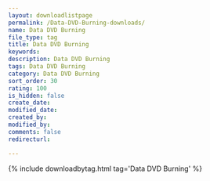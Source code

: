 ```yaml
---
layout: downloadlistpage
permalink: /Data-DVD-Burning-downloads/
name: Data DVD Burning
file_type: tag
title: Data DVD Burning
keywords:
description: Data DVD Burning
tags: Data DVD Burning
category: Data DVD Burning
sort_order: 30
rating: 100
is_hidden: false
create_date:
modified_date:
created_by:
modified_by:
comments: false
redirecturl:

---
```

 {% include downloadbytag.html tag='Data DVD Burning' %}
